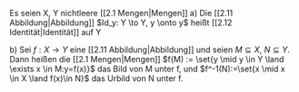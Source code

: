 Es seien X, Y nichtleere [[2.1 Mengen|Mengen]]
a) Die [[2.11 Abbildung|Abbildung]] $Id_y: Y \to Y, y \onto y$ heißt [[2.12 Identität|Identität]] auf Y

b) Sei $f: X \to Y$ eine [[2.11 Abbildung|Abbildung]] und seien $M \subseteq X$, $N \subseteq Y$. Dann heißen die [[2.1 Mengen|Mengen]]
$f(M) := \set{y \mid y \in Y \land \exists x \in M:y=f(x)}$ das Bild von M unter f, und $f^-1(N):=\set{x \mid x \in X \land f(x)\in N}$ das Urbild von N unter f.

